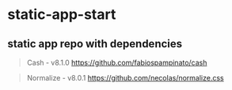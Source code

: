 # static-app-start

## static app repo with dependencies

> Cash - v8.1.0
> https://github.com/fabiospampinato/cash

> Normalize - v8.0.1
> https://github.com/necolas/normalize.css
